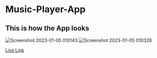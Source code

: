 # Music-Player-App

## This is how the App looks
![Screenshot 2023-01-05 010143](https://user-images.githubusercontent.com/109919457/210635080-eeeb7c14-bade-4052-bbe4-da49eabe2c4a.png)
![Screenshot 2023-01-05 010328](https://user-images.githubusercontent.com/109919457/210635089-46f40cd3-21ec-47cf-a4f4-eda7ae6afcef.png)

[Live Link](https://lakshaykapoor03.github.io/Music-Player-App/)
